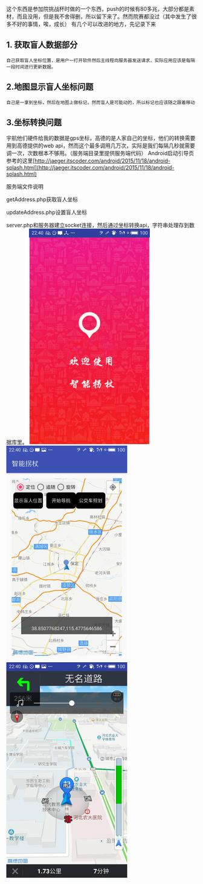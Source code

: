 这个东西是参加院挑战杯时做的一个东西，push的时候有80多兆，大部分都是素材，而且没用，但是我不舍得删，所以留下来了。然而院赛都没过（其中发生了很多不好的事情，唉，成长）
有几个可以改进的地方，先记录下来

## 1. 获取盲人数据部分 ##
	自己获取盲人坐标位置，是用户一打开软件然后主线程向服务器发送请求，实际应用应该是每隔一段时间进行更新数据。
## 2.地图显示盲人坐标问题 ##
    自己是一拿到坐标，然后在地图上做标记，然而盲人是可能动的，所以标记也应该随之跟着移动
## 3.坐标转换问题 ##
   宇航他们硬件给我的数据是gps坐标，高德的是人家自己的坐标，他们的转换需要用到高德提供的web api，然而这个最多调用几万次，实际是我们每隔几秒就需要调一次，次数根本不够用。（服务端目录里提供服务端代码）
Android启动引导页参考的这里[http://jaeger.itscoder.com/android/2015/11/18/android-splash.html](http://jaeger.itscoder.com/android/2015/11/18/android-splash.html)

服务端文件说明

getAddress.php获取盲人坐标

updateAddress.php设置盲人坐标

server.php和服务器建立socket连接，然后通过坐标转换api，字符串处理存到数据库里。
<img src="images/3.jpg" width="320"><br>
<img src="images/2.jpg" width="320"><br>
<img src="images/1.jpg" width="320">
